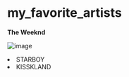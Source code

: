 # my_favorite_artists


**The Weeknd**

![image](https://townsquare.media/site/252/files/2016/11/the-weeknd-dreads-explanation.jpg?w=1200&h=0&zc=1&s=0&a=t&q=89)

<u1>
    <li>STARBOY</li>
    <li>KISSKLAND</li>
    </ul>
    